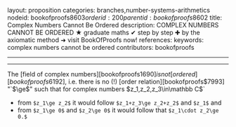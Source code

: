 layout: proposition
categories: branches,number-systems-arithmetics
nodeid: bookofproofs$8603
orderid: 200
parentid: bookofproofs$8602
title: Complex Numbers Cannot Be Ordered
description: COMPLEX NUMBERS CANNOT BE ORDERED &#9733; graduate maths &#10004; step by step &#10010; by the axiomatic method &#10140; visit BookOfProofs now!
references: 
keywords: complex numbers cannot be ordered
contributors: bookofproofs

---


---

The [field of complex numbers][bookofproofs$1690] is not [ordered][bookofproofs$6192], i.e. there is no (!)  [order relation][bookofproofs$7993] "`$\ge$`" such that for complex numbers `$z_1,z_2,z_3\in\mathbb C$`

* from `$z_1\ge z_2$` it would follow `$z_1+z_3\ge z_2+z_2$` and `$z_1$` and
* from `$z_1\ge 0$` and `$z_2\ge 0$` it would follow that `$z_1\cdot z_2\ge 0.$`
